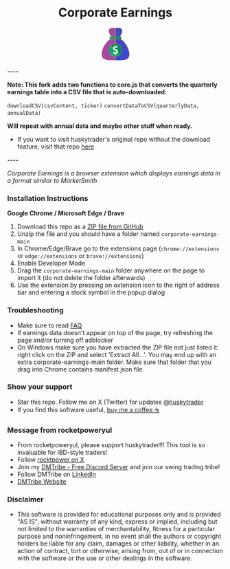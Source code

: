 <h1 align="center">Corporate Earnings</h1>
<p align="center">
  <img src="https://github.com/rocketpoweryul/corporate-earnings-dl/blob/main/src/images/icon.png" width="75" height="75"/>
</p>

**----**

**Note: This fork adds two functions to core.js that converts the quarterly earnings table into a CSV file that is auto-downloaded:**

``downloadCSV(csvContent, ticker)``
``convertDataToCSV(quarterlyData, annualData)``

**Will repeat with annual data and maybe other stuff when ready.**

* If you want to visit huskytrader's original repo without the download feature, visit that repo [here](https://github.com/huskytrader/corporate-earnings)

**----**

*Corporate Earnings is a browser extension which displays earnings data in a format similar to MarketSmith*

### Installation Instructions
**Google Chrome / Microsoft Edge / Brave**
1. Download this repo as a [ZIP file from GitHub](https://github.com/rocketpoweryul/corporate-earnings-dl/archive/main.zip)
1. Unzip the file and you should have a folder named `corporate-earnings-main`
1. In Chrome/Edge/Brave go to the extensions page (`chrome://extensions` or `edge://extensions` or `brave://extensions`)
1. Enable Developer Mode
1. Drag the `corporate-earnings-main` folder anywhere on the page to import it (do not delete the folder afterwards)
1. Use the extension by pressing on extension icon to the right of address bar and entering a stock symbol in the popup dialog


### Troubleshooting
* Make sure to read [FAQ](FAQ.md)
* If earnings data doesn't appear on top of the page, try refreshing the page and/or turning off adblocker
* On Windows make sure you have extracted the ZIP file not just listed it: right click on the ZIP and select 'Extract All...'. You may end up with an extra corporate-earnings-main folder. Make sure that folder that you drag into Chrome contains manifest.json file.

### Show your support
* Star this repo. Follow me on X (Twitter) for updates [@huskytrader](https://twitter.com/huskytrader)
* If you find this software useful, [buy me a coffee ☕](https://www.paypal.com/donate?business=M86QSSYXGLXF2&currency_code=USD)

### Message from rocketpoweryul
* From rocketpoweryul, please support huskytrader!!! This tool is so invaluable for IBD-style traders!
* Follow [rocktpower on X](https://twitter.com/rocketPower)
* Join my [DMTribe - Free Discord Server](https://discord.gg/a7c56UUa9E) and join our swing trading tribe!
* Follow DMTribe on [LinkedIn](https://www.linkedin.com/company/dm-tribe)
* [DMTribe Website](https://dm-tribe.com)



### Disclaimer
* This software is provided for educational purposes only and is provided "AS IS", without warranty of any kind, express or implied, including but not limited to the warranties of merchantability, fitness for a particular purpose and noninfringement. in no event shall the authors or copyright holders be liable for any claim, damages or other liability, whether in an action of contract, tort or otherwise, arising from, out of or in connection with the software or the use or other dealings in the software.
